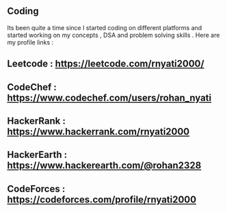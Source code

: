 ## Coding
Its been quite a time since I started coding on different platforms and started working on my concepts , DSA and problem solving skills .
Here are my profile links :
## Leetcode : https://leetcode.com/rnyati2000/
## CodeChef : https://www.codechef.com/users/rohan_nyati
## HackerRank : https://www.hackerrank.com/rnyati2000
## HackerEarth : https://www.hackerearth.com/@rohan2328
## CodeForces : https://codeforces.com/profile/rnyati2000
